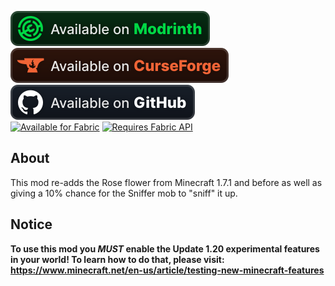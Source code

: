 [![Available on Modrinth](https://raw.githubusercontent.com/intergrav/devins-badges/68af3da1d56294934ece854c43dac9ab1b0eb3e9/assets/compact/available/modrinth_vector.svg)](https://modrinth.com/mod/ancient-roses) [![Available on CurseForge](https://raw.githubusercontent.com/intergrav/devins-badges/68af3da1d56294934ece854c43dac9ab1b0eb3e9/assets/compact/available/curseforge_vector.svg)](https://www.curseforge.com/minecraft/mc-mods/ancient-roses) [![Available on GitHub](https://raw.githubusercontent.com/intergrav/devins-badges/68af3da1d56294934ece854c43dac9ab1b0eb3e9/assets/compact/available/github_vector.svg)](https://github.com/seaneoo/ancient-roses/releases)
<br/>
[![Available for Fabric](https://raw.githubusercontent.com/intergrav/devins-badges/68af3da1d56294934ece854c43dac9ab1b0eb3e9/assets/compact/supported/fabric_vector.svg)](https://fabricmc.net/use/installer/) [![Requires Fabric API](https://raw.githubusercontent.com/intergrav/devins-badges/68af3da1d56294934ece854c43dac9ab1b0eb3e9/assets/compact/requires/fabric-api_vector.svg)](https://modrinth.com/mod/fabric-api)

## About

This mod re-adds the Rose flower from Minecraft 1.7.1 and before as well as giving a 10% chance for the Sniffer mob to "sniff" it up.

## Notice

**To use this mod you _MUST_ enable the Update 1.20 experimental features in your world! To learn how to do that, please visit: https://www.minecraft.net/en-us/article/testing-new-minecraft-features**
